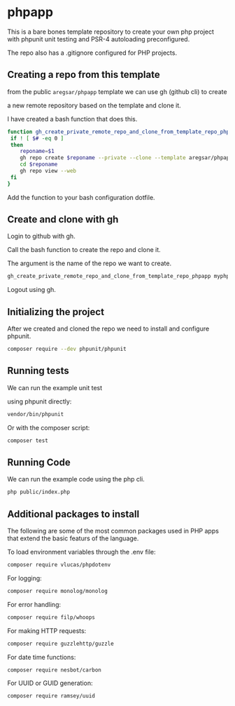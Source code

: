 # phpapp

This is a bare bones template repository to create your own php project with phpunit unit testing and PSR-4 autoloading preconfigured.

The repo also has a .gitignore configured for PHP projects.

## Creating a repo from this template

from the public `aregsar/phpapp` template we can use gh (github cli) to create

a new remote repository based on the template and clone it.

I have created a bash function that does this.

```bash
function gh_create_private_remote_repo_and_clone_from_template_repo_phpapp() {
 if ! [ $# -eq 0 ]
 then
    reponame=$1
    gh repo create $reponame --private --clone --template aregsar/phpapp
    cd $reponame
    gh repo view --web
 fi
}
```

Add the function to your bash configuration dotfile.

## Create and clone with gh

Login to github with gh.

Call the bash function to create the repo and clone it.

The argument is the name of the repo we want to create.

```bash
gh_create_private_remote_repo_and_clone_from_template_repo_phpapp myphpapp
```

Logout using gh.

## Initializing the project

After we created and cloned the repo we need to install and configure phpunit.

```bash
composer require --dev phpunit/phpunit
```

## Running tests

We can run the example unit test

using phpunit directly:

```bash
vendor/bin/phpunit
```

Or with the composer script:

```bash
composer test
```

## Running Code

We can run the example code using the php cli.

```bash
php public/index.php
```

## Additional packages to install

The following are some of the most common packages used in PHP apps that extend the basic featurs of the language.

To load environment variables through the .env file:

```bash
composer require vlucas/phpdotenv
```

For logging:

```bash
composer require monolog/monolog
```

For error handling:

```bash
composer require filp/whoops
```

For making HTTP requests:

```bash
composer require guzzlehttp/guzzle
```

For date time functions:

```bash
composer require nesbot/carbon
```

For UUID or GUID generation:

```bash
composer require ramsey/uuid
```
